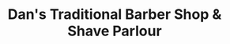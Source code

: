 ---
title: "Dan's Traditional Barber Shop & Shave Parlour"
url: /auckland/dans-traditional-barber-shop-and-shave-parlour/
shop: hairdresser
---